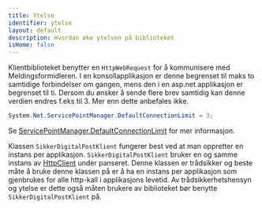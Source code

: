 ```yaml
---
title: Ytelse
identifier: ytelse
layout: default
description: Hvordan øke ytelsen på biblioteket
isHome: false
---
```


Klientbiblioteket benytter en `HttpWebRequest` for å kommunisere med Meldingsformidleren. I en konsollapplikasjon er denne begrenset til maks to samtidige forbindelser om gangen, mens den i en asp.net applikasjon er begrenset til ti. Dersom du ønsker å sende flere brev samtidig kan denne verdien endres f.eks til 3. Mer enn dette anbefales ikke.

``` csharp
System.Net.ServicePointManager.DefaultConnectionLimit = 3;
```

Se [ServicePointManager.DefaultConnectionLimit](http://msdn.microsoft.com/en-us/library/system.net.servicepointmanager.defaultconnectionlimit(v=vs.110).aspx) for mer informasjon.

Klassen `SikkerDigitalPostKlient` fungerer best ved at man oppretter en instans per applikasjon. `SikkerDigitalPostKlient` bruker en og samme instans av [HttpClient](https://docs.microsoft.com/en-us/dotnet/api/system.net.http.httpclient?view=netcore-2.2) under panseret. Denne klassen er trådsikker og beste måte å bruke denne klassen på er å ha en instans per applikasjon som gjenbrukes for alle http-kall i applikasjons levetid. Av trådsikkerhetshensyn og ytelse er dette også måten brukere av biblioteket bør benytte `SikkerDigitalPostKlient` på.